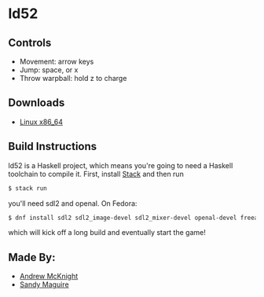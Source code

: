 # ld52

## Controls

- Movement: arrow keys
- Jump: space, or x
- Throw warpball: hold z to charge

## Downloads

- [Linux x86_64](https://files.jam.host/uploads/$314776/chickenman-x86_64-linux.AppImage)

## Build Instructions

ld52 is a Haskell project, which means you're going to need a Haskell toolchain
to compile it. First, install [Stack](https://docs.haskellstack.org/en/stable/)
and then run

```bash
$ stack run
```

you'll need sdl2 and openal. On Fedora:

```bash
$ dnf install sdl2 sdl2_image-devel sdl2_mixer-devel openal-devel freealut-devel
```

which will kick off a long build and eventually start the game!


## Made By:

- [Andrew McKnight](https://github.com/amcknight/)
- [Sandy Maguire](https://github.com/isovector/)

